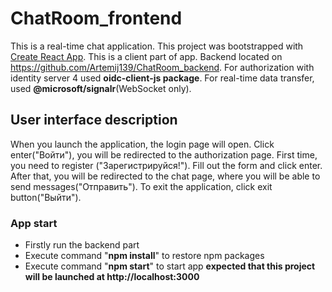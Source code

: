 # ChatRoom_frontend
This is a real-time chat application. This project was bootstrapped with [Create React App](https://github.com/facebook/create-react-app).
This is a client part of app. Backend located on https://github.com/Artemij139/ChatRoom_backend. For authorization with identity server 4  used <b>oidc-client-js package</b>. For real-time data transfer, used <b>@microsoft/signalr</b>(WebSocket only).

## User interface description
When you launch the application, the login page will open. Click enter("Войти"), you will be redirected to the authorization page. First time, you need to register ("Зарегистрируйся!"). Fill out the form and click enter.  After that, you will be redirected to the chat page, where you will be able to send messages("Отправить").
To exit the application, click exit button("Выйти").

### App start
- Firstly run the backend part 
- Execute command "<b>npm install</b>" to restore npm packages
- Execute command "<b>npm start</b>" to start app
<b>expected that this project will be launched at http://localhost:3000</b>


